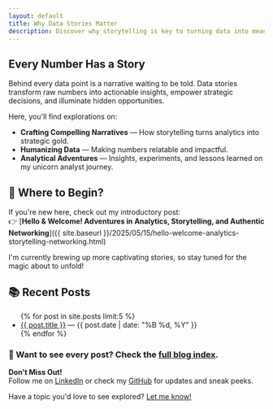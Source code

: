 ```yaml
---
layout: default
title: Why Data Stories Matter
description: Discover why storytelling is key to turning data into meaningful business insights.
---
```


## Every Number Has a Story

Behind every data point is a narrative waiting to be told. Data stories transform raw numbers into actionable insights, empower strategic decisions, and illuminate hidden opportunities.

Here, you'll find explorations on:
- **Crafting Compelling Narratives** — How storytelling turns analytics into strategic gold.
- **Humanizing Data** — Making numbers relatable and impactful.
- **Analytical Adventures** — Insights, experiments, and lessons learned on my unicorn analyst journey.

## 📌 Where to Begin?

If you're new here, check out my introductory post:  
👉 [**Hello & Welcome! Adventures in Analytics, Storytelling, and Authentic Networking**]({{ site.baseurl }}/2025/05/15/hello-welcome-analytics-storytelling-networking.html)

I'm currently brewing up more captivating stories, so stay tuned for the magic about to unfold!

## 📚 Recent Posts

<ul>
  {% for post in site.posts limit:5 %}
    <li><a href="{{ post.url }}">{{ post.title }}</a> — {{ post.date | date: "%B %d, %Y" }}</li>
  {% endfor %}
</ul>

### 🔎 Want to see every post? Check the [full blog index](pages/blog.md).

**Don't Miss Out!**  
Follow me on [LinkedIn](https://www.linkedin.com/in/jennchin/) or check my [GitHub](https://github.com/SheHasMoxie) for updates and sneak peeks.

Have a topic you'd love to see explored? [Let me know!](mailto:jchin+blogideas@pugetsoundanalytics.com)
